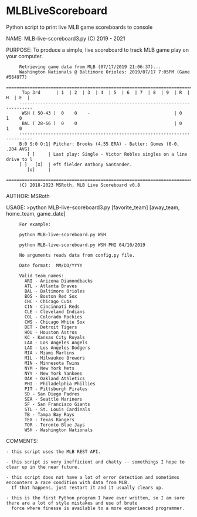 # MLBLiveScoreboard
Python script to print live MLB game scoreboards to console

NAME:    MLB-live-scoreboard3.py (C) 2019 - 2021

PURPOSE: To produce a simple, live scoreboard to track MLB game play
         on your computer.


         Retrieving game data from MLB (07/17/2019 21:06:37)...
         Washington Nationals @ Baltimore Orioles: 2019/07/17 7:05PM (Game #564977)
         ===========================================================================
          Top 3rd      | 1  | 2  | 3  | 4  | 5  | 6  | 7  | 8  | 9  | R  | H  | E  |
         ---------------------------------------------------------------------------
          WSH ( 50-43 )  0    0    -                                | 0    1    0
          BAL ( 28-66 )  0    0                                     | 0    1    0
         ---------------------------------------------------------------------------
         B:0 S:0 O:1| Pitcher: Brooks (4.55 ERA) - Batter: Gomes (0-0, .204 AVG)
            [ ]     | Last play: Single - Victor Robles singles on a line drive to l
         [ ]   [X]  | eft fielder Anthony Santander.
            [o]     |
         ===========================================================================
         (C) 2018-2023 MSRoth, MLB Live Scoreboard v0.8

AUTHOR:  MSRoth

USAGE:   >python MLB-live-scoreboard3.py [favorite_team] [away_team, home_team, game_date]

         For example:
         
         python MLB-live-scoreboard.py WSH
         
         python MLB-live-scoreboard.py WSH PHI 04/10/2019

         No arguments reads data from config.py file.
         
         Date format:  MM/DD/YYYY   

         Valid team names:
           ARI - Arizona Diamondbacks
           ATL - Atlanta Braves
           BAL - Baltimore Orioles
           BOS - Boston Red Sox
           CHC - Chicago Cubs
           CIN - Cincinnati Reds
           CLE - Cleveland Indians
           COL - Colorado Rockies
           CWS - Chicago White Sox
           DET - Detroit Tigers
           HOU - Houston Astros
           KC - Kansas City Royals
           LAA - Los Angeles Angels
           LAD - Los Angeles Dodgers
           MIA - Miami Marlins
           MIL - Milwaukee Brewers
           MIN - Minnesota Twins
           NYM - New York Mets
           NYY - New York Yankees
           OAK - Oakland Athletics
           PHI - Philadelphia Phillies
           PIT - Pittsburgh Pirates
           SD - San Diego Padres
           SEA - Seattle Mariners
           SF - San Francisco Giants
           STL - St. Louis Cardinals
           TB - Tampa Bay Rays
           TEX - Texas Rangers
           TOR - Toronto Blue Jays
           WSH - Washington Nationals
   
COMMENTS:

    - this script uses the MLB REST API.
    
    - this script is very inefficient and chatty -- somethings I hope to clear up in the near future.
      
    - this script does not have a lot of error detection and sometimes encounters a race condition with data from MLB.  
      If that happens, just restart it and it usually clears up.
    
    - this is the first Python program I have ever written, so I am sure there are a lot of style mistakes and use of brute 
      force where finesse is available to a more experienced programmer.
     
